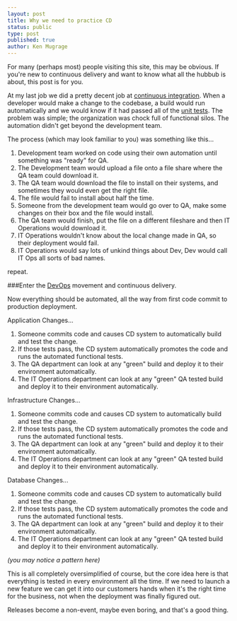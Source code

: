 ```yaml
---
layout: post
title: Why we need to practice CD
status: public
type: post
published: true
author: Ken Mugrage
---
```


For many (perhaps most) people visiting this site, this may be obvious. If you're new to continuous delivery and want
to know what all the hubbub is about, this post is for you.

At my last job we did a pretty decent job at [continuous integration](http://martinfowler.com/articles/continuousIntegration.html). When a developer would make a change to the codebase,
a build would run automatically and we would know if it had passed all of the [unit tests](http://en.wikipedia.org/wiki/Unit_testing). The problem was simple; the organization was chock
full of functional silos. The automation didn't get beyond the development team.

The process (which may look familiar to you) was something like this...

1.   Development team worked on code using their own automation until something was "ready" for QA. 
2.   The Development team would upload a file onto a file share where the QA team could download it.
3.   The QA team would download the file to install on their systems, and sometimes they would even get the right file.
4.   The file would fail to install about half the time. 
5.   Someone from the development team would go over to QA, make some changes on their box and the file would install. 
6.   The QA team would finish, put the file on a different fileshare and then IT Operations would download it.
7.   IT Operations wouldn't know about the local change made in QA, so their deployment would fail.
8.   IT Operations would say lots of unkind things about Dev, Dev would call IT Ops all sorts of bad names.

repeat.

###Enter the [DevOps](http://en.wikipedia.org/wiki/DevOps) movement and continuous delivery.

Now everything should be automated, all the way from first code commit to production deployment. 

Application Changes...

1.   Someone commits code and causes CD system to automatically build and test the change.
2.   If those tests pass, the CD system automatically promotes the code and runs the automated functional tests.
3.   The QA department can look at any "green" build and deploy it to their environment automatically.
4.   The IT Operations department can look at any "green" QA tested build and deploy it to their environment automatically.


Infrastructure Changes...

1.   Someone commits code and causes CD system to automatically build and test the change.
2.   If those tests pass, the CD system automatically promotes the code and runs the automated functional tests.
3.   The QA department can look at any "green" build and deploy it to their environment automatically.
4.   The IT Operations department can look at any "green" QA tested build and deploy it to their environment automatically.


Database Changes...

1.   Someone commits code and causes CD system to automatically build and test the change.
2.   If those tests pass, the CD system automatically promotes the code and runs the automated functional tests.
3.   The QA department can look at any "green" build and deploy it to their environment automatically.
4.   The IT Operations department can look at any "green" QA tested build and deploy it to their environment automatically.

_(you may notice a pattern here)_

This is all completely oversimplified of course, but the core idea here is that everything is tested in every environment all the time. If we need to launch a new feature
we can get it into our customers hands when it's the right time for the business, not when the deployment was finally
figured out. 

Releases become a non-event, maybe even boring, and that's a good thing.

